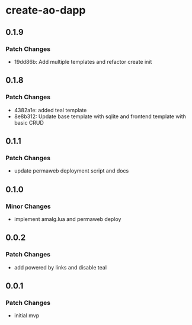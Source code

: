 # create-ao-dapp

## 0.1.9

### Patch Changes

- 19dd86b: Add multiple templates and refactor create init

## 0.1.8

### Patch Changes

- 4382a1e: added teal template
- 8e8b312: Update base template with sqlite and frontend template with basic CRUD

## 0.1.1

### Patch Changes

- update permaweb deployment script and docs

## 0.1.0

### Minor Changes

- implement amalg.lua and permaweb deploy

## 0.0.2

### Patch Changes

- add powered by links and disable teal

## 0.0.1

### Patch Changes

- initial mvp
